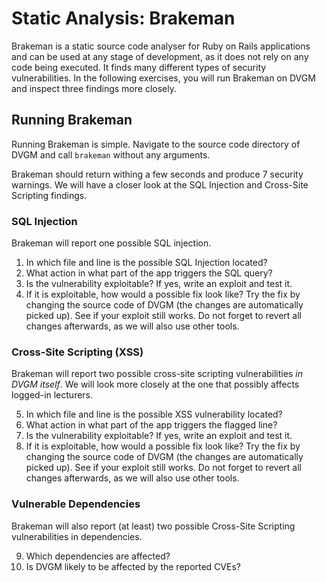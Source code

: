 # Static Analysis: Brakeman

Brakeman is a static source code analyser for Ruby on Rails applications and can
be used at any stage of development, as it does not rely on any code being
executed. It finds many different types of security vulnerabilities. In the
following exercises, you will run Brakeman on DVGM and inspect three findings
more closely.

## Running Brakeman

Running Brakeman is simple. Navigate to the source code directory of DVGM and
call `brakeman` without any arguments.

Brakeman should return withing a few seconds and produce 7 security warnings. We
will have a closer look at the SQL Injection and Cross-Site Scripting findings.

### SQL Injection

Brakeman will report one possible SQL injection.

1. In which file and line is the possible SQL Injection located?
2. What action in what part of the app triggers the SQL query?
3. Is the vulnerability exploitable? If yes, write an exploit and test it.
4. If it is exploitable, how would a possible fix look like? Try the fix by
   changing the source code of DVGM (the changes are automatically picked up).
   See if your exploit still works. Do not forget to revert all changes afterwards,
   as we will also use other tools.

### Cross-Site Scripting (XSS)

Brakeman will report two possible cross-site scripting vulnerabilities *in DVGM
itself*. We will look more closely at the one that possibly affects logged-in
lecturers.

5. In which file and line is the possible XSS vulnerability located?
6. What action in what part of the app triggers the flagged line?
7. Is the vulnerability exploitable? If yes, write an exploit and test it.
8. If it is exploitable, how would a possible fix look like? Try the fix by
   changing the source code of DVGM (the changes are automatically picked up).
   See if your exploit still works. Do not forget to revert all changes afterwards,
   as we will also use other tools.

### Vulnerable Dependencies

Brakeman will also report (at least) two possible Cross-Site Scripting
vulnerabilities in dependencies.

 9. Which dependencies are affected?
10. Is DVGM likely to be affected by the reported CVEs?
